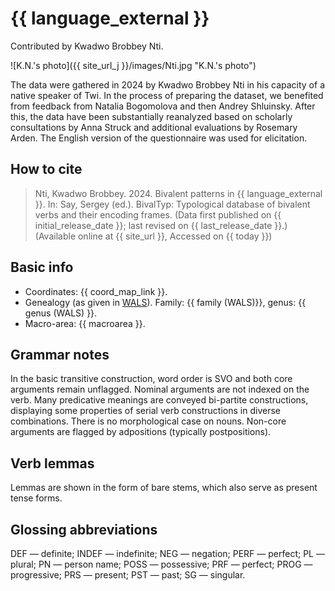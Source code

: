 # {{ language_external }}
Contributed by Kwadwo Brobbey Nti.

![K.N.'s photo]({{ site_url_j }}/images/Nti.jpg "K.N.'s photo")

The data were gathered in 2024 by Kwadwo Brobbey Nti in his capacity of a native speaker of Twi. In the process of preparing the dataset, we benefited from feedback from Natalia Bogomolova and then Andrey Shluinsky. After this, the data have been substantially reanalyzed based on scholarly consultations by Anna Struck and additional evaluations by Rosemary Arden. 
The English version of the questionnaire was used for elicitation.

## How to cite
> Nti, Kwadwo Brobbey. 2024. Bivalent patterns in {{ language_external }}. 
> In: Say, Sergey (ed.). BivalTyp: Typological database of bivalent verbs and their encoding frames. 
> (Data first published on {{ initial_release_date }}; last revised on {{ last_release_date }}.) 
> (Available online at {{ site_url }}, Accessed on {{ today }})

## Basic info
- Coordinates: {{ coord_map_link }}.
- Genealogy (as given in [WALS](https://wals.info/)). Family: {{ family (WALS)}}, genus: {{ genus (WALS) }}.
- Macro-area: {{ macroarea }}.

## Grammar notes
In the basic transitive construction, word order is SVO and both core arguments remain unflagged. Nominal arguments are not indexed on the verb. Many predicative meanings are conveyed bi-partite constructions, displaying some properties of serial verb constructions in diverse combinations. There is no morphological case on nouns. Non-core arguments are flagged by adpositions (typically postpositions).

## Verb lemmas
Lemmas are shown in the form of bare stems, which also serve as present tense forms.

## Glossing abbreviations
DEF — definite; INDEF — indefinite; NEG — negation; PERF — perfect; PL — plural; PN — person name; POSS — possessive; PRF — perfect; PROG — progressive; PRS — present; PST — past; SG — singular. 
